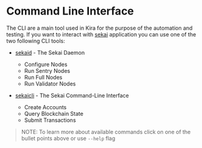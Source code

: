 
# Command Line Interface

The CLI are a main tool used in Kira for the purpose of the automation and testing. If you want to interact with [sekai](/spec/glossary.md#sekai)  application you can use one of the two following CLI tools:

* [sekaid](./sekaid/README.md) - The Sekai Daemon
   * Configure Nodes
   * Run Sentry Nodes
   * Run Full Nodes
   * Run Validator Nodes

* [sekaicli](./sekaicli/README.md) - The Sekai Command-Line Interface
   *  Create Accounts
   *  Query Blockchain State
   *  Submit Transactions

> NOTE: To learn more about available commands click on one of the bullet points above or use `--help` flag
